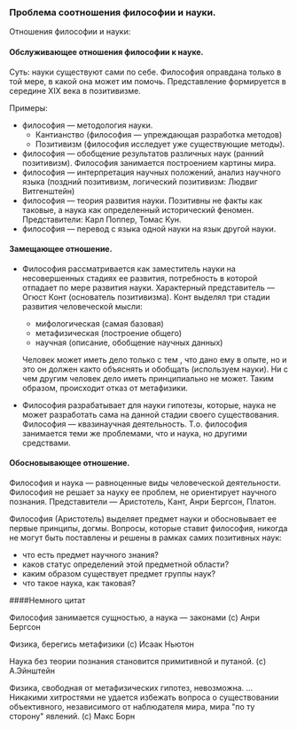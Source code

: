### Проблема соотношения философии и науки.

Отношения философии и науки:

#### Обслуживающее отношения философии к науке.

Суть: науки существуют сами по себе. Философия оправдана только в той мере, в какой она может им помочь. 
Представление формируется в середине XIX века в позитивизме.

Примеры:

* философия — методология науки.
  * Кантианство (философия — упреждающая разработка методов)
  * Позитивизм (философия исследует уже существующие методы).
* философия — обобщение результатов различных наук (ранний позитивизм). Философия занимается построением картины мира.
* философия — интерпретация научных положений, анализ научного языка (поздний позитивизм, логический позитивизм: Людвиг Витгенштейн)
* философия — теория развития науки. Позитивны не факты как таковые, а наука как определенный исторический феномен. 
Представители: Карл Поппер, Томас Кун.
* философия — перевод с языка одной науки на язык другой науки.

#### Замещающее отношение.

* Философия рассматривается как заместитель науки на несовершенных стадиях ее развития, потребность в которой отпадает по мере развития науки.
Характерный представитель — Огюст Конт (основатель позитивизма).
  Конт выделял три стадии развития человеческой мысли:
  * мифологическая (самая базовая)
  * метафизическая (построение общего)
  * научная (описание, обобщение научных данных)

  Человек может иметь дело только с тем , что дано ему в опыте, но и это он должен как­то объяснять и обобщать (используем науки). Ни с чем другим человек дело иметь принципиально не может. Таким образом, происходит отказ от метафизики.

* Философия разрабатывает для науки гипотезы, которые, наука не может разработать сама на данной стадии своего существования. 
Философия — квазинаучная деятельность. Т.о. философия занимается теми же проблемами, что и наука, но другими средствами.

#### Обосновывающее отношение.

Философия и наука — равноценные виды человеческой деятельности. Философия не решает за науку ее проблем, не
ориентирует научного познания. Представители — Аристотель, Кант, Анри Бергсон, Платон.

Философия (Аристотель) выделяет предмет науки и обосновывает ее первые принципы, догмы. Вопросы, которые
ставит философия, никогда не могут быть поставлены и решены в рамках самих позитивных наук:
  * что есть предмет научного знания?
  * каков статус определений этой предметной области?
  * каким образом существует предмет группы наук?
  * что такое наука, как таковая?

####Немного цитат

Философия занимается сущностью, а наука — законами (с) Анри Бергсон

Физика, берегись метафизики (c) Исаак Ньютон

Наука без теории познания становится примитивной и путаной. (c) А.Эйнштейн

Физика, свободная от метафизических гипотез, невозможна. ... Никакими хитростями не удается избежать вопроса о
существовании объективного, независимого от наблюдателя мира, мира "по ту сторону" явлений. (с) Макс Борн

